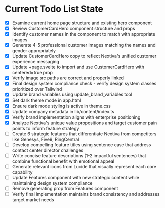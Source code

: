 <!-- DO NOT EDIT - Managed by todo_list tool -->
<!-- Updated: 2025-09-28T21:30:45.427Z -->

# Current Todo List State

- [x] Examine current home page structure and existing hero component
- [x] Review CustomerCardHero component structure and props
- [x] Identify customer names in the component to match with appropriate images
- [x] Generate 4-5 professional customer images matching the names and gender appropriately
- [x] Update CustomerCardHero copy to reflect Nextiva's unified customer experience messaging
- [x] Update +page.svelte to import and use CustomerCardHero with centered=true prop
- [x] Verify image src paths are correct and properly linked
- [x] Final design system compliance check - verify design system classes prioritized over Tailwind
- [x] Update brand variables using update_brand_variables tool
- [x] Set dark theme mode in app.html
- [x] Ensure dark mode styling is active in theme.css
- [x] Update company metadata in lib/content/index.ts
- [x] Verify brand implementation aligns with enterprise positioning
- [x] Analyze Nextiva's unique value propositions and target customer pain points to inform feature strategy
- [ ] Create 6 strategic features that differentiate Nextiva from competitors like Genesys, Five9, RingCentral
- [ ] Develop compelling feature titles using sentence case that address contact center director challenges
- [ ] Write concise feature descriptions (1-2 impactful sentences) that combine functional benefit with emotional appeal
- [ ] Generate relevant icons from Lucide that visually represent each core capability
- [ ] Update Features component with new strategic content while maintaining design system compliance
- [ ] Remove generating prop from Features component
- [ ] Verify final implementation maintains brand consistency and addresses target market needs
